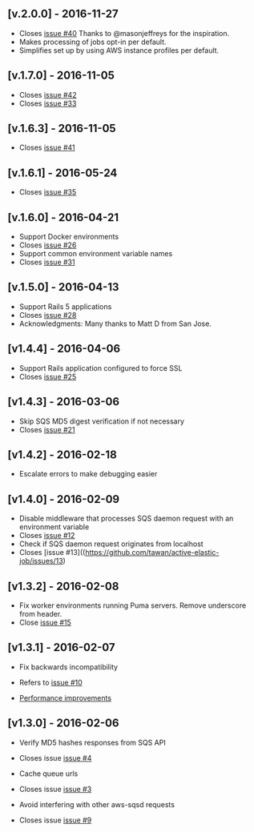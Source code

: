## [v.2.0.0] - 2016-11-27
 - Closes [issue #40](https://github.com/tawan/active-elastic-job/issues/40) Thanks to @masonjeffreys for the inspiration.
 - Makes processing of jobs opt-in per default.
 - Simplifies set up by using AWS instance profiles per default.
## [v.1.7.0] - 2016-11-05
 - Closes [issue #42](https://github.com/tawan/active-elastic-job/issues/42)
 - Closes [issue #33](https://github.com/tawan/active-elastic-job/issues/33)
## [v.1.6.3] - 2016-11-05
 - Closes [issue #41](https://github.com/tawan/active-elastic-job/issues/41)
## [v.1.6.1] - 2016-05-24
 - Closes [issue #35](https://github.com/tawan/active-elastic-job/issues/35)
## [v.1.6.0] - 2016-04-21
- Support Docker environments
 - Closes [issue #26](https://github.com/tawan/active-elastic-job/issues/26)
- Support common environment variable names
 - Closes [issue #31](https://github.com/tawan/active-elastic-job/issues/31)

## [v.1.5.0] - 2016-04-13
- Support Rails 5 applications
 - Closes [issue #28](https://github.com/tawan/active-elastic-job/issues/28)
 - Acknowledgments: Many thanks to Matt D from San Jose.

## [v1.4.4] - 2016-04-06
- Support Rails application configured to force SSL
 - Closes [issue #25](https://github.com/tawan/active-elastic-job/issues/25)

## [v1.4.3] - 2016-03-06
- Skip SQS MD5 digest verification if not necessary
 - Closes [issue #21](https://github.com/tawan/active-elastic-job/issues/21)

## [v1.4.2] - 2016-02-18
- Escalate errors to make debugging easier


## [v1.4.0] - 2016-02-09
- Disable middleware that processes SQS daemon request with an environment variable
 - Closes [issue #12](https://github.com/tawan/active-elastic-job/issues/12)
- Check if SQS daemon request originates from localhost
 - Closes [issue #13]((https://github.com/tawan/active-elastic-job/issues/13)

## [v1.3.2] - 2016-02-08
- Fix worker environments running Puma servers. Remove underscore from header.
 - Close [issue #15](https://github.com/tawan/active-elastic-job/issues/15)

## [v1.3.1] - 2016-02-07

- Fix backwards incompatibility
 - Refers to [issue #10](https://github.com/tawan/active-elastic-job/issues/10)

- [Performance improvements](https://github.com/tawan/active-elastic-job/commit/1f1c72d6d10a3e0c42ad305b29afb1d55fcb2561)

## [v1.3.0] - 2016-02-06

- Verify MD5 hashes responses from SQS API
 - Closes issue [issue #4](https://github.com/tawan/active-elastic-job/issues/4)

- Cache queue urls
 - Closes issue [issue #3](https://github.com/tawan/active-elastic-job/issues/3)

- Avoid interfering with other aws-sqsd requests
 - Closes issue [issue #9](https://github.com/tawan/active-elastic-job/issues/9)
